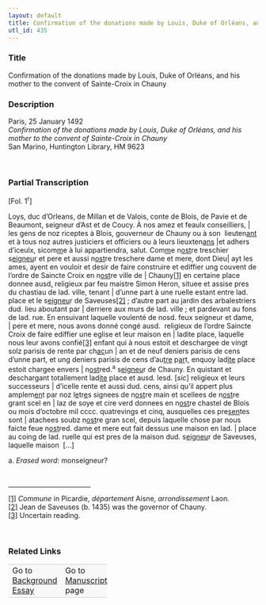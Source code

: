 ```yaml
---  
layout: default  
title: Confirmation of the donations made by Louis, Duke of Orléans, and his mother to the convent of Sainte-Croix in Chauny  
utl_id: 435
---
```


### Title

Confirmation of the donations made by Louis, Duke of Orléans, and his mother to the convent of Sainte-Croix in Chauny

### Description

<p>Paris, 25 January 1492<br /><em>Confirmation of the donations made by Louis, Duke of Orléans, and his mother to the convent of Sainte-Croix in Chauny</em><br />
San Marino, Huntington Library, HM 9623</p>
<p> </p>


### Partial Transcription

<p>[Fol. 1<sup>r</sup>]</p>
<p>Loys, duc d’Orleans, de Millan et de Valois, conte de Blois, de Pavie et de Beaumont, seigneur d’Ast et de Coucy. À nos amez et feaulx conseilliers, | les gens de noz riceptes à Blois, gouverneur de Chauny ou à son  lieuten<u>ant</u> et à tous noz autres justiciers et officiers ou à leurs lieuxten<u>ans</u> |et adhers d’iceulx, sicom<u>m</u>e à lui appartiendra, salut. Com<u>m</u>e n<u>ost</u>re treschier s<u>eigneu</u>r et pere et aussi n<u>ost</u>re treschere dame et mere, dont Dieu| ayt les ames, ayent en vouloir et desir de faire construire et ediffier ung couvent de l’ordre de Saincte Croix en n<u>ost</u>re ville de | Chauny<a href="#_ftn1" name="_ftnref1" title="" id="_ftnref1">[1]</a> en certaine place donnee ausd<u>.</u> religieux par feu maistre Simon Heron, situee et assise pres du chastiau de lad. ville, tenant | d’unne part à une ruelle estant entre lad. place et le s<u>eigneu</u>r de Saveuses<a href="#_ftn2" name="_ftnref2" title="" id="_ftnref2">[2]</a> ; d’autre part au jardin des arbalestriers dud. lieu aboutant par | derriere aux murs de lad. ville ; et pardevant au fons de lad. rue. En ensuivant laquelle voulenté de nosd. feux seigneur et dame, | pere et mere, nous avons donné congé ausd.  religieux de l’ordre Saincte Croix de faire ediffier une eglise et leur maison en | ladite place, laquelle nous leur avons confié<a href="#_ftn3" name="_ftnref3" title="" id="_ftnref3">[3]</a> enfant qui à nous estoit et deschargee de vingt solz parisis de rente par ch<u>ac</u>un | an et de neuf deniers parisis de cens d’unne part, et ung deniers parisis de cens d’au<u>tre</u> p<u>ar</u>t, enquoy lad<u>ite</u> place estoit chargee envers | n<u>ost</u>red.<sup>a</sup> s<u>eigneu</u>r de Chauny. En quistant et deschargant totallement lad<u>ite</u> place et ausd. lesd. [<em>sic</em>] religieux et leurs successeurs | d’icelle rente et aussi dud. cens, ainsi qu’il appert plus amplem<u>en</u>t par noz l<u>e</u>tr<u>e</u>s signees de n<u>ost</u>re main et scellees de n<u>ost</u>re grant scel en | laz de soye et cire verd donnees en n<u>ost</u>re chastel de Blois ou mois d’octobre mil cccc. quatrevings et cinq, ausquelles ces pre<u>sen</u>tes sont | atachees soubz n<u>ost</u>re gran scel, depuis laquelle chose par nous faicte feue n<u>ost</u>red. dame et mere eut fait dessus une maison en lad. | place au coing de lad. ruelle qui est pres de la maison dud. s<u>eigneu</u>r de Saveuses, laquelle maison  […]</p>
<p>a. <em>Erased word:</em> monseigneur?</p>
<div> 
<hr align="left" size="1" width="33%" /><div id="ftn1">
<a href="#_ftnref1" name="_ftn1" title="" id="_ftn1">[1]</a> <em>Commune</em> in Picardie, <em>département</em> Aisne, <em>arrondissement</em> Laon.
</div>
<div id="ftn2">
<a href="#_ftnref2" name="_ftn2" title="" id="_ftn2">[2]</a> Jean de Saveuses (b. 1435) was the governor of Chauny.
</div>
<div id="ftn3">
<a href="#_ftnref3" name="_ftn3" title="" id="_ftn3">[3]</a> Uncertain reading.
</div>
</div>
<p> </p>


### Related Links

<table border="0.5" cellpadding="1" cellspacing="1" style="width: 200px; background-color:#F8F8F8;">
    <tbody style="border-color:#ccc">
        <tr style="border-color:#ccc">
            <td>Go to <a href="https://centerfordigitalhumanities.github.io/Newberry-French-paleography/essay/435" target="_blank">Background Essay</a></td>
            <td>Go to <a href="https://centerfordigitalhumanities.github.io/Newberry-French-paleography/www/record.html?id=435" target="_blank">Manuscript</a> page</td>
        </tr>
    </tbody>
</table>
